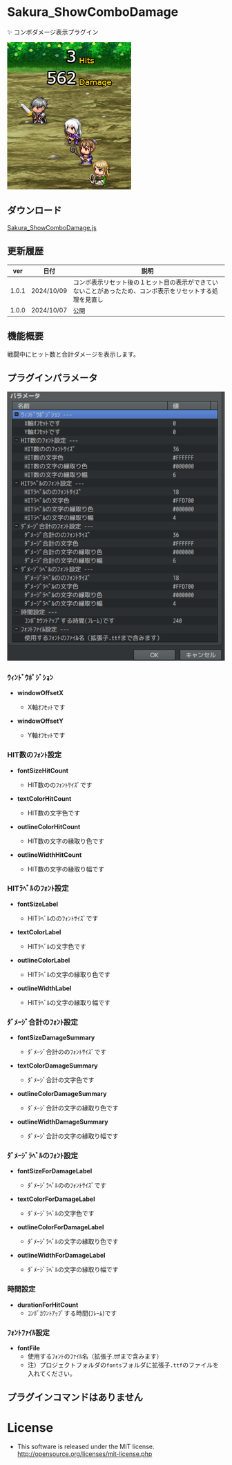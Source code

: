 # Sakura_ShowComboDamage
✨ コンボダメージ表示プラグイン

![alt text](images/image.png)

## ダウンロード
[Sakura_ShowComboDamage.js](https://raw.githubusercontent.com/Sakurano6130/SakuraPlugins/main/Sakura_ShowComboDamage/Sakura_ShowComboDamage.js)

## 更新履歴
| ver   | 日付       | 説明                                                                                                       |
| ----- | ---------- | ---------------------------------------------------------------------------------------------------------- |
| 1.0.1 | 2024/10/09 | コンボ表示リセット後の１ヒット目の表示ができていないことがあったため、コンボ表示をリセットする処理を見直し |
| 1.0.0 | 2024/10/07 | 公開                                                                                                       |


## 機能概要

戦闘中にヒット数と合計ダメージを表示します。

## プラグインパラメータ

![alt text](images/image-3.png)

### ｳｨﾝﾄﾞｳﾎﾟｼﾞｼｮﾝ

- **windowOffsetX** 
  - X軸ｵﾌｾｯﾄです

- **windowOffsetY** 
  - Y軸ｵﾌｾｯﾄです

### HIT数のﾌｫﾝﾄ設定

- **fontSizeHitCount** 
  - HIT数ののﾌｫﾝﾄｻｲｽﾞです

- **textColorHitCount** 
  - HIT数の文字色です

- **outlineColorHitCount** 
  - HIT数の文字の縁取り色です

- **outlineWidthHitCount** 
  - HIT数の文字の縁取り幅です

### HITﾗﾍﾞﾙのﾌｫﾝﾄ設定

- **fontSizeLabel** 
  - HITﾗﾍﾞﾙののﾌｫﾝﾄｻｲｽﾞです

- **textColorLabel** 
  - HITﾗﾍﾞﾙの文字色です

- **outlineColorLabel** 
  - HITﾗﾍﾞﾙの文字の縁取り色です

- **outlineWidthLabel** 
  - HITﾗﾍﾞﾙの文字の縁取り幅です

### ﾀﾞﾒｰｼﾞ合計のﾌｫﾝﾄ設定

- **fontSizeDamageSummary** 
  - ﾀﾞﾒｰｼﾞ合計ののﾌｫﾝﾄｻｲｽﾞです

- **textColorDamageSummary** 
  - ﾀﾞﾒｰｼﾞ合計の文字色です

- **outlineColorDamageSummary** 
  - ﾀﾞﾒｰｼﾞ合計の文字の縁取り色です

- **outlineWidthDamageSummary** 
  - ﾀﾞﾒｰｼﾞ合計の文字の縁取り幅です

### ﾀﾞﾒｰｼﾞﾗﾍﾞﾙのﾌｫﾝﾄ設定

- **fontSizeForDamageLabel** 
  - ﾀﾞﾒｰｼﾞﾗﾍﾞﾙののﾌｫﾝﾄｻｲｽﾞです

- **textColorForDamageLabel** 
  - ﾀﾞﾒｰｼﾞﾗﾍﾞﾙの文字色です

- **outlineColorForDamageLabel** 
  - ﾀﾞﾒｰｼﾞﾗﾍﾞﾙの文字の縁取り色です

- **outlineWidthForDamageLabel** 
  - ﾀﾞﾒｰｼﾞﾗﾍﾞﾙの文字の縁取り幅です

### 時間設定

- **durationForHitCount** 
  - ｺﾝﾎﾞｶｳﾝﾄｱｯﾌﾟする時間(ﾌﾚｰﾑ)です

### ﾌｫﾝﾄﾌｧｲﾙ設定

- **fontFile** 
  - 使用するﾌｫﾝﾄのﾌｧｲﾙ名（拡張子.ttfまで含みます）
  - 注）プロジェクトフォルダの`fonts`フォルダに拡張子`.ttf`のファイルを入れてください。


## プラグインコマンドはありません

# License
- This software is released under the MIT license. http://opensource.org/licenses/mit-license.php

